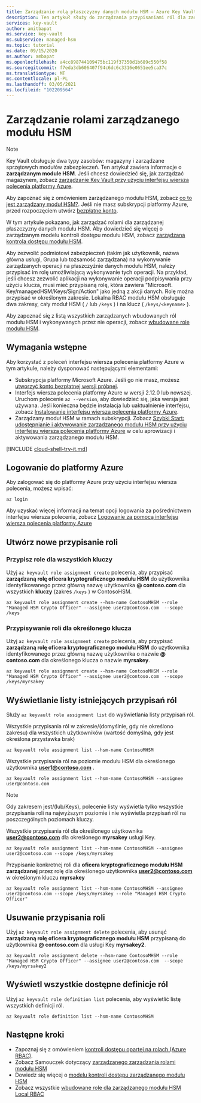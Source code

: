 ```yaml
---
title: Zarządzanie rolą płaszczyzny danych modułu HSM — Azure Key Vault | Microsoft Docs
description: Ten artykuł służy do zarządzania przypisaniami ról dla zarządzanego modułu HSM
services: key-vault
author: amitbapat
ms.service: key-vault
ms.subservice: managed-hsm
ms.topic: tutorial
ms.date: 09/15/2020
ms.author: ambapat
ms.openlocfilehash: a4cc898744109475bc119f37350d1b689c550f58
ms.sourcegitcommit: f7eda3db606407f94c6dc6c3316e0651ee5ca37c
ms.translationtype: MT
ms.contentlocale: pl-PL
ms.lasthandoff: 03/05/2021
ms.locfileid: "102209564"
---
```

# <a name="managed-hsm-role-management"></a>Zarządzanie rolami zarządzanego modułu HSM

> [!NOTE]
> Key Vault obsługuje dwa typy zasobów: magazyny i zarządzane sprzętowych modułów zabezpieczeń. Ten artykuł zawiera informacje o **zarządzanym module HSM**. Jeśli chcesz dowiedzieć się, jak zarządzać magazynem, zobacz [zarządzanie Key Vault przy użyciu interfejsu wiersza polecenia platformy Azure](../general/manage-with-cli2.md).

Aby zapoznać się z omówieniem zarządzanego modułu HSM, zobacz [co to jest zarządzany moduł HSM?](overview.md). Jeśli nie masz subskrypcji platformy Azure, przed rozpoczęciem utwórz [bezpłatne konto](https://azure.microsoft.com/free/?WT.mc_id=A261C142F).

W tym artykule pokazano, jak zarządzać rolami dla zarządzanej płaszczyzny danych modułu HSM. Aby dowiedzieć się więcej o zarządzanym modelu kontroli dostępu modułu HSM, zobacz [zarządzana kontrola dostępu modułu HSM](access-control.md).

Aby zezwolić podmiotowi zabezpieczeń (takim jak użytkownik, nazwa główna usługi, Grupa lub tożsamość zarządzana) na wykonywanie zarządzanych operacji na płaszczyźnie danych modułu HSM, należy przypisać im rolę umożliwiającą wykonywanie tych operacji. Na przykład, jeśli chcesz zezwolić aplikacji na wykonywanie operacji podpisywania przy użyciu klucza, musi mieć przypisaną rolę, która zawiera "Microsoft. Key/managedHSM/Keys/Sign/Action" jako jedną z akcji danych. Rolę można przypisać w określonym zakresie. Lokalna RBAC modułu HSM obsługuje dwa zakresy, cały moduł HSM ( `/` lub `/keys` ) i na klucz ( `/keys/<keyname>` ).

Aby zapoznać się z listą wszystkich zarządzanych wbudowanych ról modułu HSM i wykonywanych przez nie operacji, zobacz [wbudowane role modułu HSM](built-in-roles.md).

## <a name="prerequisites"></a>Wymagania wstępne

Aby korzystać z poleceń interfejsu wiersza polecenia platformy Azure w tym artykule, należy dysponować następującymi elementami:

* Subskrypcja platformy Microsoft Azure. Jeśli go nie masz, możesz [utworzyć konto bezpłatnej wersji próbnej](https://azure.microsoft.com/pricing/free-trial).
* Interfejs wiersza polecenia platformy Azure w wersji 2.12.0 lub nowszej. Uruchom polecenie `az --version`, aby dowiedzieć się, jaka wersja jest używana. Jeśli konieczna będzie instalacja lub uaktualnienie interfejsu, zobacz [Instalowanie interfejsu wiersza polecenia platformy Azure]( /cli/azure/install-azure-cli).
* Zarządzany moduł HSM w ramach subskrypcji. Zobacz [Szybki Start: udostępnianie i aktywowanie zarządzanego modułu HSM przy użyciu interfejsu wiersza polecenia platformy Azure](quick-create-cli.md) w celu aprowizacji i aktywowania zarządzanego modułu HSM.

[!INCLUDE [cloud-shell-try-it.md](../../../includes/cloud-shell-try-it.md)]

## <a name="sign-in-to-azure"></a>Logowanie do platformy Azure

Aby zalogować się do platformy Azure przy użyciu interfejsu wiersza polecenia, możesz wpisać:

```azurecli
az login
```

Aby uzyskać więcej informacji na temat opcji logowania za pośrednictwem interfejsu wiersza polecenia, zobacz [Logowanie za pomocą interfejsu wiersza polecenia platformy Azure](/cli/azure/authenticate-azure-cli)

## <a name="create-a-new-role-assignment"></a>Utwórz nowe przypisanie roli

### <a name="assign-roles-for-all-keys"></a>Przypisz role dla wszystkich kluczy

Użyj `az keyvault role assignment create` polecenia, aby przypisać **zarządzaną rolę oficera kryptograficznego modułu HSM** do użytkownika identyfikowanego przez główną nazwę użytkownika **\@ contoso.com** dla wszystkich  **kluczy** (zakres `/keys` ) w ContosoHSM.

```azurecli-interactive
az keyvault role assignment create --hsm-name ContosoMHSM --role "Managed HSM Crypto Officer" --assignee user2@contoso.com  --scope /keys
```

### <a name="assign-role-for-a-specific-key"></a>Przypisywanie roli dla określonego klucza

Użyj `az keyvault role assignment create` polecenia, aby przypisać **zarządzaną rolę oficera kryptograficznego modułu HSM** do użytkownika identyfikowanego przez główną nazwę użytkownika o nazwie **\@ contoso.com** dla określonego klucza o nazwie **myrsakey**.

```azurecli-interactive
az keyvault role assignment create --hsm-name ContosoMHSM --role "Managed HSM Crypto Officer" --assignee user2@contoso.com  --scope /keys/myrsakey
```

## <a name="list-existing-role-assignments"></a>Wyświetlanie listy istniejących przypisań ról

Służy `az keyvault role assignment list` do wyświetlania listy przypisań ról.

Wszystkie przypisania ról w zakresie/(domyślnie, gdy nie określono zakresu) dla wszystkich użytkowników (wartość domyślna, gdy jest określona przystawka brak)

```azurecli-interactive
az keyvault role assignment list --hsm-name ContosoMHSM
```

Wszystkie przypisania ról na poziomie modułu HSM dla określonego użytkownika **user1@contoso.com** .

```azurecli-interactive
az keyvault role assignment list --hsm-name ContosoMHSM --assignee user@contoso.com
```

> [!NOTE]
> Gdy zakresem jest/(lub/Keys), polecenie listy wyświetla tylko wszystkie przypisania roli na najwyższym poziomie i nie wyświetla przypisań ról na poszczególnych poziomach kluczy.

Wszystkie przypisania ról dla określonego użytkownika **user2@contoso.com** dla określonego **myrsakey** usługi Key.

```azurecli-interactive
az keyvault role assignment list --hsm-name ContosoMHSM --assignee user2@contoso.com --scope /keys/myrsakey
```

Przypisanie konkretnej roli dla **oficera kryptograficznego modułu HSM zarządzanej** przez rolę dla określonego użytkownika **user2@contoso.com** w określonym kluczu **myrsakey**


```azurecli-interactive
az keyvault role assignment list --hsm-name ContosoMHSM --assignee user2@contoso.com --scope /keys/myrsakey --role "Managed HSM Crypto Officer"
```

## <a name="delete-a-role-assignment"></a>Usuwanie przypisania roli

Użyj `az keyvault role assignment delete` polecenia, aby usunąć **zarządzaną rolę oficera kryptograficznego modułu HSM** przypisaną do użytkownika **\@ contoso.com** dla usługi Key **myrsakey2**.

```azurecli-interactive
az keyvault role assignment delete --hsm-name ContosoMHSM --role "Managed HSM Crypto Officer" --assignee user2@contoso.com  --scope /keys/myrsakey2
```

## <a name="list-all-available-role-definitions"></a>Wyświetl wszystkie dostępne definicje ról

Użyj `az keyvault role definition list` polecenia, aby wyświetlić listę wszystkich definicji ról.

```azurecli-interactive
az keyvault role definition list --hsm-name ContosoMHSM
```

## <a name="next-steps"></a>Następne kroki

- Zapoznaj się z omówieniem [kontroli dostępu opartej na rolach (Azure RBAC)](../../role-based-access-control/overview.md).
- Zobacz Samouczek dotyczący [zarządzanego zarządzania rolami modułu HSM](role-management.md)
- Dowiedz się więcej o [modelu kontroli dostępu zarządzanego modułu HSM](access-control.md)
- Zobacz wszystkie [wbudowane role dla zarządzanego modułu HSM Local RBAC](built-in-roles.md)
